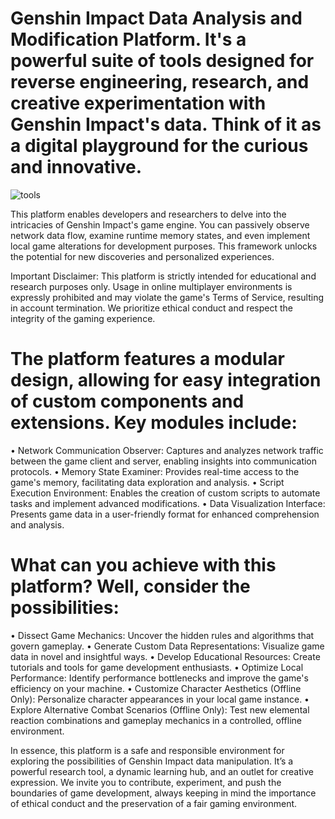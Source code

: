 # Genshin Impact Data Analysis and Modification Platform. It's a powerful suite of tools designed for reverse engineering, research, and creative experimentation with Genshin Impact's data. Think of it as a digital playground for the curious and innovative.

![tools](https://imgur.com/tnILcIB)


This platform enables developers and researchers to delve into the intricacies of Genshin Impact's game engine. You can passively observe network data flow, examine runtime memory states, and even implement local game alterations for development purposes. This framework unlocks the potential for new discoveries and personalized experiences.

Important Disclaimer: This platform is strictly intended for educational and research purposes only. Usage in online multiplayer environments is expressly prohibited and may violate the game's Terms of Service, resulting in account termination. We prioritize ethical conduct and respect the integrity of the gaming experience.

# The platform features a modular design, allowing for easy integration of custom components and extensions. Key modules include:

•  Network Communication Observer: Captures and analyzes network traffic between the game client and server, enabling insights into communication protocols.
•  Memory State Examiner: Provides real-time access to the game's memory, facilitating data exploration and analysis.
•  Script Execution Environment: Enables the creation of custom scripts to automate tasks and implement advanced modifications.
•  Data Visualization Interface: Presents game data in a user-friendly format for enhanced comprehension and analysis.

# What can you achieve with this platform? Well, consider the possibilities:

•  Dissect Game Mechanics: Uncover the hidden rules and algorithms that govern gameplay.
•  Generate Custom Data Representations: Visualize game data in novel and insightful ways.
•  Develop Educational Resources: Create tutorials and tools for game development enthusiasts.
•  Optimize Local Performance: Identify performance bottlenecks and improve the game's efficiency on your machine.
•  Customize Character Aesthetics (Offline Only): Personalize character appearances in your local game instance.
•  Explore Alternative Combat Scenarios (Offline Only): Test new elemental reaction combinations and gameplay mechanics in a controlled, offline environment.

In essence, this platform is a safe and responsible environment for exploring the possibilities of Genshin Impact data manipulation. It’s a powerful research tool, a dynamic learning hub, and an outlet for creative expression. We invite you to contribute, experiment, and push the boundaries of game development, always keeping in mind the importance of ethical conduct and the preservation of a fair gaming environment.
